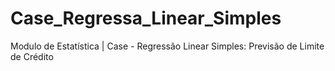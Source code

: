 # Case_Regressa_Linear_Simples
Modulo de Estatística | Case - Regressão Linear Simples: Previsão de Limite de Crédito
